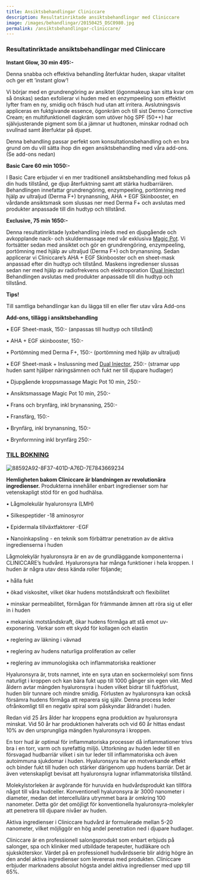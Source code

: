 ```yaml
---
title: Ansiktsbehandlingar Cliniccare
description: Resultatinriktade ansiktsbehandlingar med Cliniccare
image: /images/behandlingar/20150425_DSC0980.jpg
permalink: /ansiktsbehandlingar-cliniccare/
---
```


### Resultatinriktade ansiktsbehandlingar med Cliniccare

**Instant Glow, 30 min 495:-**

Denna snabba och effektiva behandling återfuktar huden, skapar vitalitet och ger ett ’instant glow’!

Vi börjar med en grundrengöring av ansiktet (ögonmakeup kan sitta kvar om så önskas) sedan exfolierar vi huden med en enzympeeling som effektivt lyfter fram en ny, smidig och fräsch hud utan att irritera. Avslutningsvis appliceras en fuktgivande essence, ögonkräm och till sist Dermo Corrective Cream; en multifunktionell dagkräm som utöver hög SPF (50++) har självjusterande pigment som bl.a jämnar ut hudtonen, minskar rodnad och svullnad samt återfuktar på djupet.

Denna behandling passar perfekt som konsultationsbehandling och en bra grund om du vill sätta ihop din egen ansiktsbehandling med våra add-ons. (Se add-ons nedan)

**Basic Care 60 min 1050:-**

I Basic Care erbjuder vi en mer traditionell ansiktsbehandling med fokus på din huds tillstånd, ge djup återfuktning samt att stärka hudbarriären. Behandlingen innefattar grundrengöring, enzympeeling, portömning med hjälp av ultraljud (Derma F+) brynansning, AHA + EGF Skinbooster, en vårdande ansiktsmask som slussas ner med Derma F+ och avslutas med produkter anpassade till din hudtyp och tillstånd.

**Exclusive, 75 min 1650:-**

Denna resultatinriktade lyxbehandling inleds med en djupgående och avkopplande nack- och skuldermassage med vår exklusiva [Magic Pot](http://pipershudvard.com/kroppsbehandlingar-magic-pot/). Vi fortsätter sedan med ansiktet och gör en grundrengöring, enzympeeling, portömning med hjälp av ultraljud (Derma F+) och brynansning. Sedan applicerar vi Cliniccare’s AHA + EGF Skinbooster och en sheet-mask anpassad efter din hudtyp och tillstånd. Maskens ingredienser slussas sedan ner med hjälp av radiofrekvens och elektroporation ([Dual Injector) ](http://pipershudvard.com/dual-injector/)Behandlingen avslutas med produkter anpassade till din hudtyp och tillstånd.

**Tips!**

Till samtliga behandlingar kan du lägga till en eller fler utav våra Add-ons

**Add-ons, tillägg i ansiktsbehandling**

• EGF Sheet-mask, 150:- (anpassas till hudtyp och tillstånd)

• AHA + EGF skinbooster, 150:-

• Portömning med Derma F+, 150:- (portömning med hjälp av ultraljud)

• EGF Sheet-mask + Inslussning med [Dual Injector](http://pipershudvard.com/dual-injector/), 250:- (stramar upp huden samt hjälper näringsämnen och fukt ner till djupare hudlager)

• Djupgående kroppsmassage Magic Pot 10 min, 250:-

• Ansiktsmassage Magic Pot 10 min, 250:-

• Frans och brynfärg, inkl brynansning, 250:-

• Fransfärg, 150:-

• Brynfärg, inkl brynansning, 150:-

• Brynformning inkl brynfärg 250:-

### [TILL BOKNING](https://pipershudvard.wordpress.com/kontakta-oss/)

![88592A92-8F37-401D-A76D-7E7843669234](https://pipershudvard.files.wordpress.com/2017/10/88592a92-8f37-401d-a76d-7e7843669234.jpeg?w=600)

**Hemligheten bakom Cliniccare är blandningen av revolutionära ingredienser.** Produkterna innehåller enbart ingredienser som har vetenskapligt stöd för en god hudhälsa.

• Lågmolekulär hyaluronsyra (LMH)

• Silkespeptider -18 aminosyror

• Epidermala tillväxtfaktorer -EGF

• Nanoinkapsling - en teknik som förbättrar penetration av de aktiva ingredienserna i huden

Lågmolekylär hyaluronsyra är en av de grundläggande komponenterna i CLINICCARE’s hudvård. Hyaluronsyra har många funktioner i hela kroppen. I huden är några utav dess kända roller följande;

• hålla fukt

• ökad viskositet, vilket ökar hudens motståndskraft och flexibilitet

• minskar permeabilitet, förmågan för främmande ämnen att röra sig ut eller in i huden

• mekanisk motståndskraft, ökar hudens förmåga att stå emot uv-exponering. Verkar som ett skydd för kollagen och elastin

• reglering av läkning i vävnad

• reglering av hudens naturliga proliferation av celler

• reglering av immunologiska och inflammatoriska reaktioner

Hyaluronsyra är, trots namnet, inte en syra utan en sockermolekyl som finns naturligt i kroppen och kan bära fukt upp till 1000 gånger sin egen vikt. Med åldern avtar mängden hyaluronsyra i huden vilket bidrar till fuktförlust, huden blir tunnare och mindre smidig. Förlusten av hyaluronsyra kan också försämra hudens förmåga att reparera sig själv. Denna process leder ofrånkomligt till en negativ spiral som påskyndar åldrandet i huden.

Redan vid 25 års ålder har kroppens egna produktion av hyaluronsyra minskat. Vid 50 år har produktionen halverats och vid 60 år hittas endast 10% av den ursprungliga mängden hyaluronsyra i kroppen.

En torr hud är optimal för inflammatoriska processer då inflammationer trivs bra i en torr, varm och syrefattig miljö. Uttorkning av huden leder till en försvagad hudbarriär vilket i sin tur leder till inflammatoriska och även autoimmuna sjukdomar i huden. Hyaluronsyra har en motverkande effekt och binder fukt till huden och stärker därigenom upp hudens barriär. Det är även vetenskapligt bevisat att hyaluronsyra lugnar inflammatoriska tillstånd.

Molekylstorleken är avgörande för huruvida en hudvårdsprodukt kan tillföra något till våra hudceller. Konventionell hyaluronsyra är 3000 nanometer i diameter, medan det intercellulära utrymmet bara är omkring 100 nanometer. Detta gör det omöjligt för konventionella hyaluronsyra-molekyler att penetrera till djupare nivåer av huden.

Aktiva ingredienser i Cliniccare hudvård är formulerade mellan 5-20 nanometer, vilket möjliggör en hög andel penetration ned i djupare hudlager.

Cliniccare är en professionell salongsprodukt som enbart erbjuds på salonger, spa och kliniker med utbildade terapeuter, hudläkare och sjuksköterskor. Värdet på en professionell hudvårdsserie blir aldrig högre än den andel aktiva ingredienser som levereras med produkten. Cliniccare erbjuder marknadens absolut högsta andel aktiva ingredienser med upp till 65%.